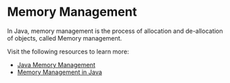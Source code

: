 # Memory Management

In Java, memory management is the process of allocation and de-allocation of objects, called Memory management.

Visit the following resources to learn more:

- [Java Memory Management](https://www.geeksforgeeks.org/java-memory-management/)
- [Memory Management in Java](https://www.javatpoint.com/memory-management-in-java)
